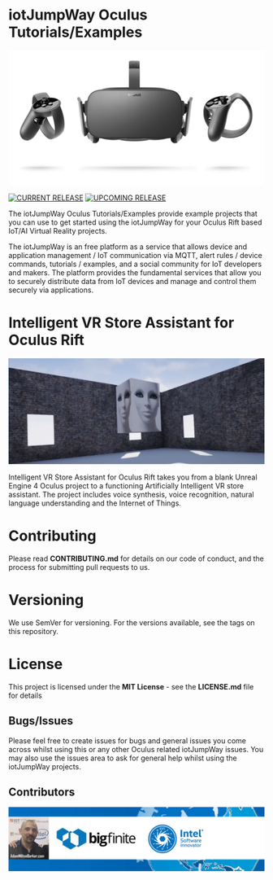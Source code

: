 # iotJumpWay Oculus Tutorials/Examples

![iotJumpWay Oculus Examples](Rift/images/oculus-rift.jpg)

[![CURRENT RELEASE](https://img.shields.io/badge/CURRENT%20RELEASE-0.0.1-blue.svg)](https://github.com/iotJumpway/Oculus-Examples/tree/0.0.1) [![UPCOMING RELEASE](https://img.shields.io/badge/UPCOMING%20RELEASE-0.0.2-blue.svg)](https://github.com/iotJumpway/Oculus-Examples/tree/0.0.2)

The iotJumpWay Oculus Tutorials/Examples provide example projects that you can use to get started using the iotJumpWay for your Oculus Rift based IoT/AI Virtual Reality projects.

The iotJumpWay is an free platform as a service that allows device and application management / IoT communication via MQTT, alert rules / device commands, tutorials / examples, and a social community for IoT developers and makers. The platform provides the fundamental services that allow you to securely distribute data from IoT devices and manage and control them securely via applications.

# Intelligent VR Store Assistant for Oculus Rift

![Intelligent VR Store Assistant for Oculus Rift](Rift/vrAIretail/images/vrAIretail.png)

Intelligent VR Store Assistant for Oculus Rift takes you from a blank Unreal Engine 4 Oculus project to a functioning Artificially Intelligent VR store assistant. The project includes voice synthesis, voice recognition, natural language understanding and the Internet of Things.

# Contributing
Please read **CONTRIBUTING.md** for details on our code of conduct, and the process for submitting pull requests to us.

# Versioning
We use SemVer for versioning. For the versions available, see the tags on this repository.

# License
This project is licensed under the **MIT License** - see the **LICENSE.md** file for details

## Bugs/Issues

Please feel free to create issues for bugs and general issues you come across whilst using this or any other Oculus related iotJumpWay issues. You may also use the issues area to ask for general help whilst using the iotJumpWay projects.

## Contributors

[![Adam Milton-Barker, Bigfinite IoT Network Engineer & Intel® Software Innovator](images/AdamMilton-Barker.jpg)](https://www.adammiltonbarker.com)

